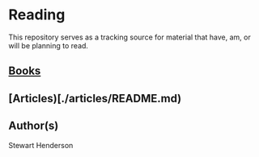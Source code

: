 # Reading

This repository serves as a tracking source for material that have, am, or will be planning to read.

## [Books](./books/README.md)

## [Articles)[./articles/README.md)

## Author(s)

Stewart Henderson
